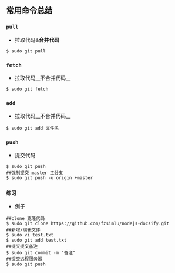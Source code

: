 ## 常用命令总结
### `pull` 
- 拉取代码&__合并代码__
```git
$ sudo git pull
```

### `fetch` 
- 拉取代码__不合并代码__
```git
$ sudo git fetch
```

### `add` 
- 拉取代码__不合并代码__
```git
$ sudo git add 文件名
```

### `push` 
- 提交代码
```git
$ sudo git push
##强制提交 master 主分支
$ sudo git push -u origin +master
```

### `练习`
- 例子
```git
##clone 克隆代码
$ sudo git clone https://github.com/fzsimlu/nodejs-docsify.git
##新增/编辑文件
$ sudo vi test.txt
$ sudo git add test.txt
##提交提交备注
$ sudo git commit -m "备注"
##提交远程服务器
$ sudo git push
```
